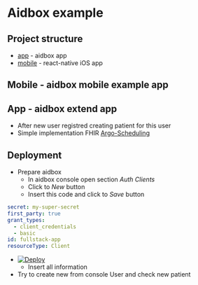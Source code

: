 # Aidbox example

## Project structure
- [app](#app) - aidbox app
- [mobile](#mobile) - react-native iOS app

## <a name="mobile">Mobile</a> - aidbox mobile example app


## <a name="app">App</a> - aidbox extend app
- After new user registred creating patient for this user
- Simple implementation FHIR [Argo-Scheduling](http://www.fhir.org/guides/argonaut/scheduling/)

## Deployment
- Prepare aidbox
  - In aidbox console open section *Auth Clients*
  - Click to *New* button
  - Insert this code and click to *Save* button
```yaml
secret: my-super-secret
first_party: true
grant_types:
  - client_credentials
  - basic
id: fullstack-app
resourceType: Client

```  
- [![Deploy](https://www.herokucdn.com/deploy/button.svg)](https://heroku.com/deploy?template=https://github.com/adibox/example/app)
  - Insert all information
- Try to create new from console User and check new patient

